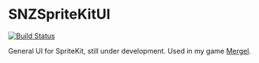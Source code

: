 # SNZSpriteKitUI

[![Build Status](https://travis-ci.org/snazzware/SNZSpriteKitUI.svg?branch=master)](https://travis-ci.org/snazzware/SNZSpriteKitUI)

General UI for SpriteKit, still under development. Used in my game [Mergel](https://github.com/snazzware/Mergel).
